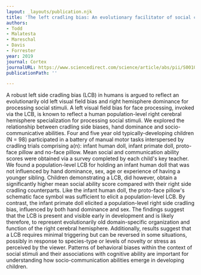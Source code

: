```yaml
---
layout: _layouts/publication.njk
title: 'The left cradling bias: An evolutionary facilitator of social cognition?'
authors:
- Todd
- Malatesta
- Mareschal
- Davis
- Forrester
year: 2019
journal: Cortex
journalURL: https://www.sciencedirect.com/science/article/abs/pii/S0010945218301655
publicationPath: ''

---
```

A robust left side cradling bias (LCB) in humans is argued to reflect an evolutionarily old left visual field bias and right hemisphere dominance for processing social stimuli. A left visual field bias for face processing, invoked via the LCB, is known to reflect a human population-level right cerebral hemisphere specialization for processing social stimuli. We explored the relationship between cradling side biases, hand dominance and socio-communicative abilities. Four and five year old typically-developing children (N = 98) participated in a battery of manual motor tasks interspersed by cradling trials comprising a(n): infant human doll, infant primate doll, proto-face pillow and no-face pillow. Mean social and communication ability scores were obtained via a survey completed by each child's key teacher. We found a population-level LCB for holding an infant human doll that was not influenced by hand dominance, sex, age or experience of having a younger sibling. Children demonstrating a LCB, did however, obtain a significantly higher mean social ability score compared with their right side cradling counterparts. Like the infant human doll, the proto-face pillow's schematic face symbol was sufficient to elicit a population-level LCB. By contrast, the infant primate doll elicited a population-level right side cradling bias, influenced by both hand dominance and sex. The findings suggest that the LCB is present and visible early in development and is likely therefore, to represent evolutionarily old domain-specific organization and function of the right cerebral hemisphere. Additionally, results suggest that a LCB requires minimal triggering but can be reversed in some situations, possibly in response to species-type or levels of novelty or stress as perceived by the viewer. Patterns of behavioral biases within the context of social stimuli and their associations with cognitive ability are important for understanding how socio-communication abilities emerge in developing children.
